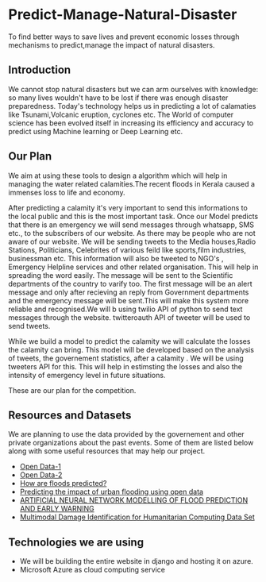 # Predict-Manage-Natural-Disaster
  To find better ways to save lives and prevent economic losses through mechanisms to predict,manage the impact of natural disasters.


## Introduction

  We cannot stop natural disasters but we can arm ourselves with knowledge: so many lives wouldn't have to be lost if there was enough disaster preparedness. Today's technology helps us in predicting a lot of calamaties like Tsunami,Volcanic eruption, cyclones etc. The World of computer science has been evolved itself in increasing its efficiency and accuracy to predict using Machine learning or Deep Learning etc.

## Our Plan

  We aim at using these tools to design a algorithm which will help in managing the water related calamities.The recent floods in Kerala caused a immenses loss to life and economy.

  After predicting a calamity it's very important to send this informations to the local public and this is the most important task. Once our Model predicts that there is an emergency we will send messages through whatsapp, SMS etc., to the subscribers of our website. As there may be people who are not aware of our website. We will be sending tweets to the Media houses,Radio Stations, Politicians, Celebrites of various feild like sports,film industries, businessman etc. This information will also be tweeted to NGO's , Emergency Helpline services and other related organisation. This will help in spreading the word easily. The message will be sent to the Scientific departments of the country to varify too. The first message will be an alert message and only after recieving an reply from Government departments and the emergency message will be sent.This will make this system more reliable and recognised.We will b using twilio API of python to send text messages through the website. twitteroauth API of tweeter will be used to send tweets.

   While we build a model to predict the calamity we will calculate the losses the calamity can bring. This model will be developed based on the analysis of tweets, the governement statistics, after a calamity . We will be using tweeters API for this. This will help in estimsting the losses and also the intensity of emergency level in future situations.

These are our plan for the competition. 

## Resources and Datasets

  We are planning to use the data provided by the governement and other private organizations about the past events. Some of them are listed below along with some useful resources that may help our project.
  * [Open Data-1](https://data.gov.in/resources/state-wise-details-damage-due-cyclonic-storm-flash-floods-floods-landslides-cloudburst-etc)
  *  [Open Data-2](https://data.gov.in/resources/state-wise-details-cropped-areas-affected-due-cycloneflash-floodfloodslandslidescloudburst)
  * [How are floods predicted?](https://www.usgs.gov/faqs/how-are-floods-predicted?qt-news_science_products=0#qt-news_science_products)
  * [Predicting the impact of urban flooding using open data](https://www.ncbi.nlm.nih.gov/pmc/articles/PMC4892441/)
  * [ARTIFICIAL NEURAL NETWORK MODELLING OF FLOOD PREDICTION AND EARLY WARNING](https://www.ufs.ac.za/docs/librariesprovider22/disaster-management-training-and-education-centre-for-africa-(dimtec)-documents/dissertations/2272.pdf?sfvrsn=11fdf821_2)
  * [Multimodal Damage Identification for Humanitarian Computing Data Set](https://archive.ics.uci.edu/ml/datasets/Multimodal+Damage+Identification+for+Humanitarian+Computing)

## Technologies we are using

* We will be building the entire website in django and hosting it on azure.
* Microsoft Azure as cloud computing service

